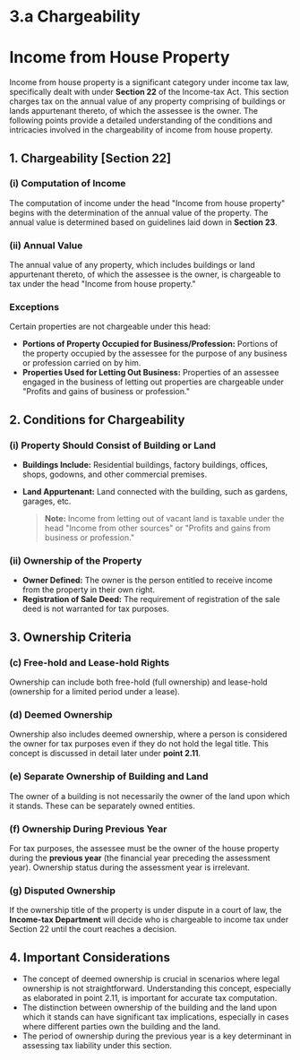 # 3.a Chargeability
 
# Income from House Property

Income from house property is a significant category under income tax law, specifically dealt with under **Section 22** of the Income-tax Act. This section charges tax on the annual value of any property comprising of buildings or lands appurtenant thereto, of which the assessee is the owner. The following points provide a detailed understanding of the conditions and intricacies involved in the chargeability of income from house property.

## 1. Chargeability [Section 22]

### (i) Computation of Income
The computation of income under the head "Income from house property" begins with the determination of the annual value of the property. The annual value is determined based on guidelines laid down in **Section 23**.

### (ii) Annual Value
The annual value of any property, which includes buildings or land appurtenant thereto, of which the assessee is the owner, is chargeable to tax under the head "Income from house property."

### Exceptions
Certain properties are not chargeable under this head:
- **Portions of Property Occupied for Business/Profession:** Portions of the property occupied by the assessee for the purpose of any business or profession carried on by him.
- **Properties Used for Letting Out Business:** Properties of an assessee engaged in the business of letting out properties are chargeable under "Profits and gains of business or profession."

## 2. Conditions for Chargeability

### (i) Property Should Consist of Building or Land
- **Buildings Include:** Residential buildings, factory buildings, offices, shops, godowns, and other commercial premises.
- **Land Appurtenant:** Land connected with the building, such as gardens, garages, etc.

    > **Note:** Income from letting out of vacant land is taxable under the head "Income from other sources" or "Profits and gains from business or profession."

### (ii) Ownership of the Property
- **Owner Defined:** The owner is the person entitled to receive income from the property in their own right.
- **Registration of Sale Deed:** The requirement of registration of the sale deed is not warranted for tax purposes.

## 3. Ownership Criteria

### (c) Free-hold and Lease-hold Rights
Ownership can include both free-hold (full ownership) and lease-hold (ownership for a limited period under a lease).

### (d) Deemed Ownership
Ownership also includes deemed ownership, where a person is considered the owner for tax purposes even if they do not hold the legal title. This concept is discussed in detail later under **point 2.11**.

### (e) Separate Ownership of Building and Land
The owner of a building is not necessarily the owner of the land upon which it stands. These can be separately owned entities.

### (f) Ownership During Previous Year
For tax purposes, the assessee must be the owner of the house property during the **previous year** (the financial year preceding the assessment year). Ownership status during the assessment year is irrelevant.

### (g) Disputed Ownership
If the ownership title of the property is under dispute in a court of law, the **Income-tax Department** will decide who is chargeable to income tax under Section 22 until the court reaches a decision.

## 4. Important Considerations

- The concept of deemed ownership is crucial in scenarios where legal ownership is not straightforward. Understanding this concept, especially as elaborated in point 2.11, is important for accurate tax computation.
- The distinction between ownership of the building and the land upon which it stands can have significant tax implications, especially in cases where different parties own the building and the land.
- The period of ownership during the previous year is a key determinant in assessing tax liability under this section.












